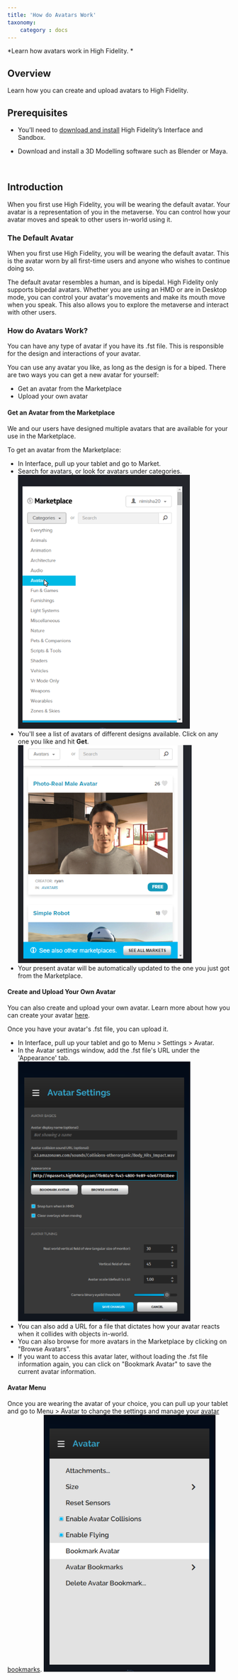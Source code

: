 ```yaml
---
title: 'How do Avatars Work'
taxonomy:
	category : docs
---
```

*Learn how avatars work in High Fidelity. *

## Overview

Learn how you can create and upload avatars to High Fidelity. 


## Prerequisites

* You’ll need to [download and install](https://highfidelity.com/download/clientserver) High Fidelity’s Interface and Sandbox. 
* Download and install a 3D Modelling software such as Blender or Maya. 

  ​


## Introduction

When you first use High Fidelity, you will be wearing the default avatar. Your avatar is a representation of you in the metaverse. You can control how your avatar moves and speak to other users in-world using it. 



### The Default Avatar

When you first use High Fidelity, you will be wearing the default avatar. This is the avatar worn by all first-time users and anyone who wishes to continue doing so. 

The default avatar resembles a human, and is bipedal. High Fidelity only supports bipedal avatars. Whether you are using an HMD or are in Desktop mode, you can control your avatar's movements and make its mouth move when you speak. This also allows you to explore the metaverse and interact with other users. 



### How do Avatars Work?

You can have any type of avatar if you have its .fst file. This is responsible for the design and interactions of your avatar. 

You can use any avatar you like, as long as the design is for a biped. There are two ways you can get a new avatar for yourself:

* Get an avatar from the Marketplace
* Upload your own avatar



#### Get an Avatar from the Marketplace 

We and our users have designed multiple avatars that are available for your use in the Marketplace. 

To get an avatar from the Marketplace:

* In Interface, pull up your tablet and go to Market. 
* Search for avatars, or look for avatars under categories. ![](market-avatar.PNG)
* You'll see a list of avatars of different designs available. Click on any one you like and hit **Get**. ![](avatars.PNG)
* Your present avatar will be automatically updated to the one you just got from the Marketplace. 



#### Create and Upload Your Own Avatar

You can also create and upload your own avatar. Learn more about how you can create your avatar [here](../create-avatars).

Once you have your avatar's .fst file, you can upload it. 

* In Interface, pull up your tablet and go to Menu > Settings > Avatar. 
* In the Avatar settings window, add the .fst file's URL under the 'Appearance' tab.  ![](avatar-settings.PNG)
* You can also add a URL for a file that dictates how your avatar reacts when it collides with objects in-world. 
* You can also browse for more avatars in the Marketplace by clicking on "Browse Avatars".
* If you want to access this avatar later, without loading the .fst file information again, you can click on "Bookmark Avatar" to save the current avatar information.



#### Avatar Menu

Once you are wearing the avatar of your choice, you can pull up your tablet and go to Menu > Avatar to change the settings and manage your [avatar bookmarks](../../new-features/bookmark-avatar). ![](avatar-menu.PNG)